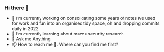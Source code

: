 ### Hi there 👋
<!--
**Jymit/jymit** is a ✨ _special_ ✨ repository because its `README.md` (this file) appears on your GitHub profile.
Here are some ideas to get you started:
- 👯 I’m looking to collaborate on 
- 🤔 I’m looking for help with
- 😄 Pronouns:
- ⚡ Fun fact:
-->
- 🔭 I’m currently working on consolidating some years of notes ive used for work and fun into an organised tidy space, oh and dropping commits daily in 2022
- 🌱 I’m currently learning about macos security research
- 💬 Ask me Anything
- 📫 How to reach me 🤔. Where can you find me first?
